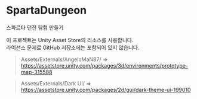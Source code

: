 # SpartaDungeon
스파르타 던전 탐험 만들기


이 프로젝트는 Unity Asset Store의 리소스를 사용합니다.  
라이선스 문제로 GitHub 저장소에는 포함되어 있지 않습니다.

> Assets/Externals/AngeloMaN87/
=> https://assetstore.unity.com/packages/3d/environments/prototype-map-315588

> Assets/Externals/Dark UI/
=> https://assetstore.unity.com/packages/2d/gui/dark-theme-ui-199010
